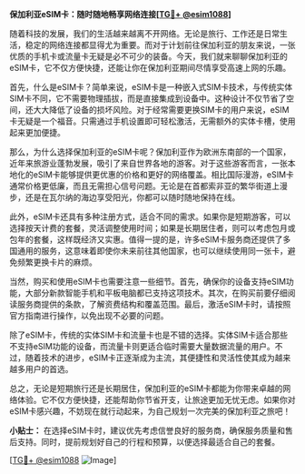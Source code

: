 **保加利亚eSIM卡：随时随地畅享网络连接[[TG💪+ @esim1088](https://t.me/s/esim1088)]**

随着科技的发展，我们的生活越来越离不开网络。无论是旅行、工作还是日常生活，稳定的网络连接都显得尤为重要。而对于计划前往保加利亚的朋友来说，一张优质的手机卡或流量卡无疑是必不可少的装备。今天，我们就来聊聊保加利亚的eSIM卡，它不仅方便快捷，还能让你在保加利亚期间尽情享受高速上网的乐趣。

首先，什么是eSIM卡？简单来说，eSIM卡是一种嵌入式SIM卡技术，与传统实体SIM卡不同，它不需要物理插拔，而是直接集成到设备中。这种设计不仅节省了空间，还大大降低了设备的损坏风险。对于经常需要更换SIM卡的用户来说，eSIM卡无疑是一个福音。只需通过手机设置即可轻松激活，无需额外的实体卡槽，使用起来更加便捷。

那么，为什么选择保加利亚的eSIM卡呢？保加利亚作为欧洲东南部的一个国家，近年来旅游业蓬勃发展，吸引了来自世界各地的游客。对于这些游客而言，一张本地化的eSIM卡能够提供更优惠的价格和更好的网络覆盖。相比国际漫游，eSIM卡通常价格更低廉，而且无需担心信号问题。无论是在首都索非亚的繁华街道上漫步，还是在瓦尔纳的海边享受阳光，你都可以随时随地保持在线。

此外，eSIM卡还具有多种注册方式，适合不同的需求。如果你是短期游客，可以选择按天计费的套餐，灵活调整使用时间；如果是长期居住者，则可以考虑包月或包年的套餐，这样既经济又实惠。值得一提的是，许多eSIM卡服务商还提供了多国通用的服务，这意味着即使你未来前往其他国家，也可以继续使用同一张卡，避免频繁更换卡片的麻烦。

当然，购买和使用eSIM卡也需要注意一些细节。首先，确保你的设备支持eSIM功能，大部分新款智能手机和平板电脑都已支持这项技术。其次，在购买前要仔细阅读服务商提供的条款，了解资费结构和覆盖范围。最后，激活eSIM卡时，请按照官方指南进行操作，以免出现不必要的问题。

除了eSIM卡，传统的实体SIM卡和流量卡也是不错的选择。实体SIM卡适合那些不支持eSIM功能的设备，而流量卡则更适合临时需要大量数据流量的用户。不过，随着技术的进步，eSIM卡正逐渐成为主流，其便捷性和灵活性使其成为越来越多用户的首选。

总之，无论是短期旅行还是长期居住，保加利亚的eSIM卡都能为你带来卓越的网络体验。它不仅方便快捷，还能帮助你节省开支，让旅途更加无忧无虑。如果你对eSIM卡感兴趣，不妨现在就行动起来，为自己规划一次完美的保加利亚之旅吧！

**小贴士：** 在选择eSIM卡时，建议优先考虑信誉良好的服务商，确保服务质量和售后支持。同时，提前规划好自己的行程和预算，以便选择最适合自己的套餐。

[[TG💪+ @esim1088](https://t.me/s/esim1088) ![Image](https://i.postimg.cc/4NQfJmqS/Snipaste-2025-05-13-00-14-12.png)]